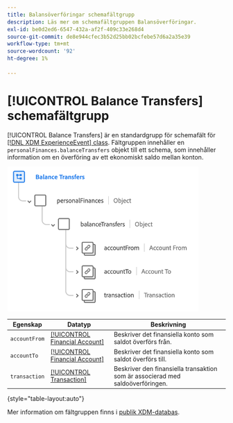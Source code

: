 ```yaml
---
title: Balansöverföringar schemafältgrupp
description: Läs mer om schemafältgruppen Balansöverföringar.
exl-id: be0d2ed6-6547-432a-af2f-409c33e268d4
source-git-commit: de8e944cfec3b52d25bb02bcfebe57d6a2a35e39
workflow-type: tm+mt
source-wordcount: '92'
ht-degree: 1%

---
```


# [!UICONTROL Balance Transfers] schemafältgrupp

[!UICONTROL Balance Transfers] är en standardgrupp för schemafält för [[!DNL XDM ExperienceEvent] class](../../classes/experienceevent.md). Fältgruppen innehåller en `personalFinances.balanceTransfers` objekt till ett schema, som innehåller information om en överföring av ett ekonomiskt saldo mellan konton.

![](../../images/field-groups/balance-transfers.png)

| Egenskap | Datatyp | Beskrivning |
| --- | --- | --- |
| `accountFrom` | [[!UICONTROL Financial Account]](../../data-types/financial-account.md) | Beskriver det finansiella konto som saldot överförs från. |
| `accountTo` | [[!UICONTROL Financial Account]](../../data-types/financial-account.md) | Beskriver det finansiella konto som saldot överförs till. |
| `transaction` | [[!UICONTROL Transaction]](../../data-types/transaction.md) | Beskriver den finansiella transaktion som är associerad med saldoöverföringen. |

{style="table-layout:auto"}

Mer information om fältgruppen finns i [publik XDM-databas](https://github.com/adobe/xdm/blob/master/docs/reference/fieldgroups/experience-event/industry-verticals/experienceevent-balance-transfers.schema.json).
